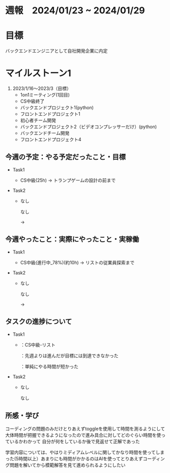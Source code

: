 # 週報　2024/01/23 ~ 2024/01/29

# 目標
バックエンドエンジニアとして自社開発企業に内定

# マイルストーン1

1. 2023/1/16〜2023/3（目標）
   - 1on1ミーティング(1回目)
   - CS中級終了
   - バックエンドプロジェクト1(python)
   - フロントエンドプロジェクト1
   - 初心者チーム開発
   - バックエンドプロジェクト2（ビデオコンプレッサーだけ）(python)
   - バックエンドチーム開発
   - フロントエンドプロジェクト4


## 今週の予定：やる予定だったこと・目標
- Task1
    - CS中級(25h)
        → トランプゲームの設計の前まで

- Task2
    - なし

        なし
        
        → 

## 今週やったこと：実際にやったこと・実稼働
- Task1
    - CS中級(進行中_78%)(約10h)
        → リストの従業員探索まで
    
- Task2
    - なし

        なし

        →

## タスクの進捗について
- Task1
    - ：CS中級-リスト
    
        ：先週よりは進んだが目標には到達できなかった

        ：単純にやる時間が短かった

- Task2
    - なし

        なし
    
## 所感・学び
コーディングの問題のみだけとりあえずtoggleを使用して時間を測るようにして大体時間が把握できるようになったので進み具合に対してどのぐらい時間を使っているかわかって
自分が何をしているか後で見返せて正解であった

学習内容については、やはりミディアムレベルに関してかなり時間を使ってしまった(5時間以上）あまりにも時間がかかるのはAIを使ってとりあえずコーディング問題を解いてから模範解答を見て進められるようにしたい
